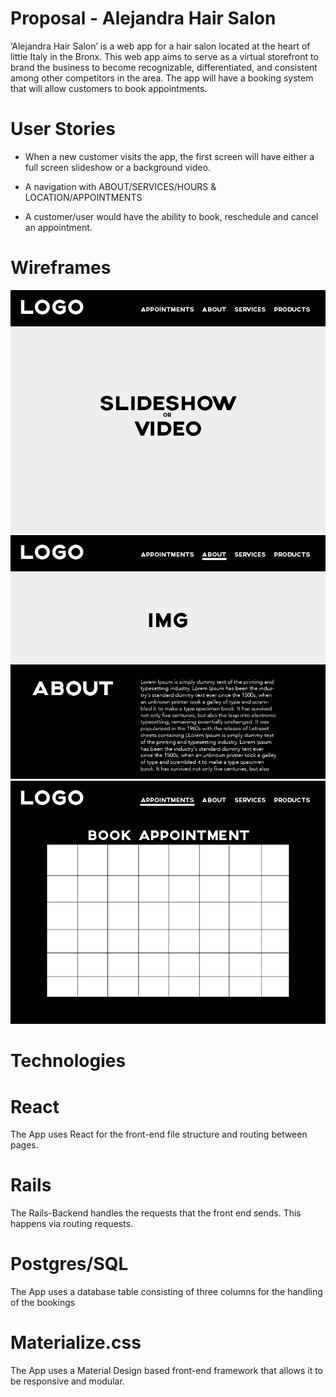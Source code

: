 # Proposal - Alejandra Hair Salon
‘Alejandra Hair Salon’ is a web app for a hair salon located at the heart of little Italy in the Bronx. This web app aims to serve as a virtual storefront to brand the business to become recognizable, differentiated, and consistent among other competitors in the area. The app will have a booking system that will allow customers to book appointments. 

# User Stories
- When a new customer visits the app, the first screen will have either a full screen slideshow or a background video. 

- A navigation with ABOUT/SERVICES/HOURS & LOCATION/APPOINTMENTS

- A customer/user would have the ability to book, reschedule and cancel an appointment.

# Wireframes
![wireframe1](assets/1.jpg)
![wireframe2](assets/2.jpg)
![wireframe3](assets/3.jpg)

# Technologies
# React 
The App uses React for the front-end file structure and routing between pages.

# Rails
The Rails-Backend handles the requests that the front end sends. This happens via routing requests.

# Postgres/SQL
The App uses a database table consisting of three columns for the handling of the bookings

# Materialize.css
The App uses a Material Design based front-end framework that allows it to be responsive and modular.
